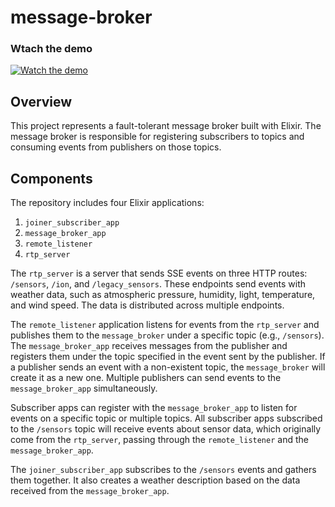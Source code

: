 # message-broker

### Wtach the demo

[![Watch the demo](https://img.youtube.com/vi/eYuetqTuRvw/maxresdefault.jpg)](https://youtu.be/eYuetqTuRvw)

## Overview

This project represents a fault-tolerant message broker built with Elixir. The message broker is responsible for registering subscribers to topics and consuming events from publishers on those topics.

## Components

The repository includes four Elixir applications:

1. `joiner_subscriber_app`
2. `message_broker_app`
3. `remote_listener`
4. `rtp_server`

The `rtp_server` is a server that sends SSE events on three HTTP routes: `/sensors`, `/ion`, and `/legacy_sensors`. These endpoints send events with weather data, such as atmospheric pressure, humidity, light, temperature, and wind speed. The data is distributed across multiple endpoints.

The `remote_listener` application listens for events from the `rtp_server` and publishes them to the `message_broker` under a specific topic (e.g., `/sensors`). The `message_broker_app` receives messages from the publisher and registers them under the topic specified in the event sent by the publisher. If a publisher sends an event with a non-existent topic, the `message_broker` will create it as a new one. Multiple publishers can send events to the `message_broker_app` simultaneously.

Subscriber apps can register with the `message_broker_app` to listen for events on a specific topic or multiple topics. All subscriber apps subscribed to the `/sensors` topic will receive events about sensor data, which originally come from the `rtp_server`, passing through the `remote_listener` and the `message_broker_app`.

The `joiner_subscriber_app` subscribes to the `/sensors` events and gathers them together. It also creates a weather description based on the data received from the `message_broker_app`.
